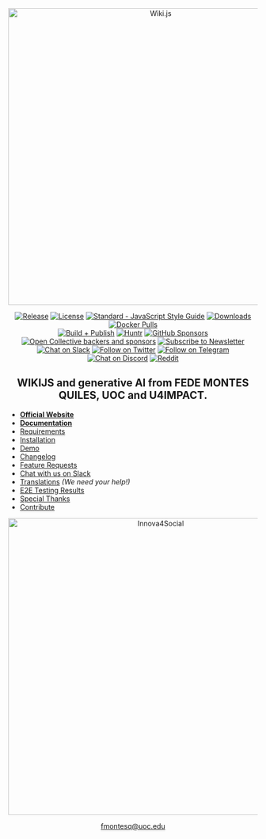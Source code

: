 <div align="center">

<picture>
  <source media="(prefers-color-scheme: dark)" srcset="https://static.requarks.io/logo/wikijs-full-darktheme.svg">
  <img alt="Wiki.js" src="https://static.requarks.io/logo/wikijs-full.svg" width="600">
</picture>


[![Release](https://img.shields.io/github/release/Requarks/wiki.svg?style=flat&maxAge=3600)](https://github.com/Requarks/wiki/releases)
[![License](https://img.shields.io/badge/license-AGPLv3-blue.svg?style=flat)](https://github.com/requarks/wiki/blob/master/LICENSE)
[![Standard - JavaScript Style Guide](https://img.shields.io/badge/code%20style-standard-green.svg?style=flat&logo=javascript&logoColor=white)](http://standardjs.com/)
[![Downloads](https://img.shields.io/github/downloads/Requarks/wiki/total.svg?style=flat&logo=github)](https://github.com/Requarks/wiki/releases)
[![Docker Pulls](https://img.shields.io/docker/pulls/requarks/wiki.svg?logo=docker&logoColor=white)](https://hub.docker.com/r/requarks/wiki/)  
[![Build + Publish](https://github.com/Requarks/wiki/actions/workflows/build.yml/badge.svg)](https://github.com/Requarks/wiki/actions/workflows/build.yml)
[![Huntr](https://img.shields.io/badge/security%20bounty-disclose-brightgreen.svg?style=flat&logo=cachet&logoColor=white)](https://huntr.dev/bounties/disclose)
[![GitHub Sponsors](https://img.shields.io/github/sponsors/ngpixel?logo=github&color=ea4aaa)](https://github.com/users/NGPixel/sponsorship)
[![Open Collective backers and sponsors](https://img.shields.io/opencollective/all/wikijs?label=backers&color=218bff&logo=opencollective&logoColor=white)](https://opencollective.com/wikijs)
[![Subscribe to Newsletter](https://img.shields.io/badge/newsletter-subscribe-yellow.svg?style=flat&logo=mailchimp&logoColor=white)](https://blog.js.wiki/subscribe)  
[![Chat on Slack](https://img.shields.io/badge/slack-requarks-CC2B5E.svg?style=flat&logo=slack)](https://wiki.requarks.io/slack)
[![Follow on Twitter](https://img.shields.io/badge/twitter-%40requarks-blue.svg?style=flat&logo=twitter&logoColor=white)](https://twitter.com/requarks)
[![Follow on Telegram](https://img.shields.io/badge/telegram-%40wiki__js-blue.svg?style=flat&logo=telegram)](https://t.me/wiki_js)
[![Chat on Discord](https://img.shields.io/badge/discord-join-8D96F6.svg?style=flat&logo=discord&logoColor=white)](https://discord.gg/rcxt9QS2jd)
[![Reddit](https://img.shields.io/badge/reddit-%2Fr%2Fwikijs-orange?logo=reddit&logoColor=white)](https://www.reddit.com/r/wikijs/)


## WIKIJS and generative AI from FEDE MONTES QUILES, UOC and U4IMPACT.

</div>




- **[Official Website](https://js.wiki/)**
- **[Documentation](https://docs.requarks.io/)**
- [Requirements](https://docs.requarks.io/install/requirements)
- [Installation](https://docs.requarks.io/install)
- [Demo](https://docs.requarks.io/demo)
- [Changelog](https://github.com/requarks/wiki/releases)
- [Feature Requests](https://feedback.js.wiki/wiki)
- [Chat with us on Slack](https://wiki.requarks.io/slack)
- [Translations](https://docs.requarks.io/dev/translations) *(We need your help!)*
- [E2E Testing Results](https://dashboard.cypress.io/projects/r7qxah/runs)
- [Special Thanks](#special-thanks)
- [Contribute](#contributors)

<div align="center">
<picture>
    <img alt="Innova4Social" src="https://innova4social.org:3443/img/home.jpg" width="600">
</picture>

fmontesq@uoc.edu
